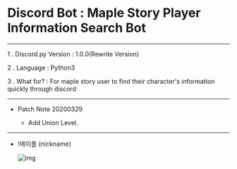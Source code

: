 Discord Bot : Maple Story Player Information Search Bot
===
***
1 . Discord.py Version : 1.0.0(Rewrite Version)

2 . Language : Python3

3 . What for? : For maple story user to find their character's information quickly through discord
***
  - Patch Note 20200329
    
    - Add Union Level.

***

  - !메이플 (nickname)
  
    ![img](https://scontent-ssn1-1.xx.fbcdn.net/v/t1.0-9/91386471_1165368690473029_8115997036924370944_n.jpg?_nc_cat=109&_nc_sid=8024bb&_nc_ohc=-A9Sl_s0VbkAX8ZpiBH&_nc_ht=scontent-ssn1-1.xx&oh=b266846922ab4e6c797648f016b57737&oe=5EA52B60)
